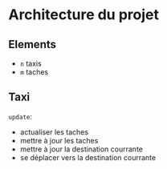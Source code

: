 # Architecture du projet

## Elements

- ``n`` taxis
- ``m`` taches

## Taxi

``update``:

- actualiser les taches
- mettre à jour les taches
- mettre à jour la destination courrante
- se déplacer vers la destination courrante
